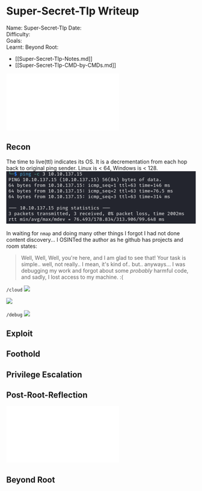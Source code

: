# Super-Secret-TIp Writeup

Name: Super-Secret-TIp
Date:  
Difficulty:  
Goals:  
Learnt:
Beyond Root:

- [[Super-Secret-TIp-Notes.md]]
- [[Super-Secret-TIp-CMD-by-CMDs.md]]


![](Super-Secret-TIp-map.excalidraw.md)

## Recon

The time to live(ttl) indicates its OS. It is a decrementation from each hop back to original ping sender. Linux is < 64, Windows is < 128.
![ping](Screenshots/ping.png)

In waiting for `nmap` and doing many other things I forgot I had not done content discovery... I OSINTed the author as he github has projects and room states:
> Well, Well, Well, you're here, and I am glad to see that! Your task is simple.. well, not really.. I mean, it's kind of.. but.. anyways...  I was debugging my work and forgot about some _probably_ harmful code, and sadly, I lost access to my machine. :(

`/cloud`
![](defaultdownloads.png)

![](wildtxtfile.png)

`/debug`
![](debugger.png)


## Exploit

## Foothold

## Privilege Escalation

## Post-Root-Reflection  

![](Super-Secret-TIp-map.excalidraw.md)

## Beyond Root


